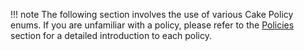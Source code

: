 !!! note
    The following section involves the use of various Cake Policy enums. If you are unfamiliar with a policy, please refer to the [Policies](../core-api/policies.md) section for a detailed introduction to each policy.